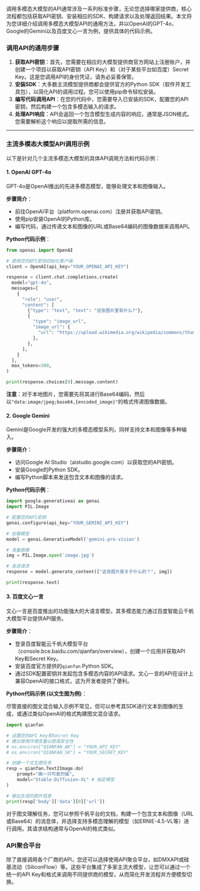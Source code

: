 调用多模态大模型的API通常涉及一系列标准步骤，无论您选择哪家提供商，核心流程都包括获取API密钥、安装相应的SDK、构建请求以及处理返回结果。本文将为您详细介绍调用多模态大模型API的通用方法，并以OpenAI的GPT-4o、Google的Gemini以及百度文心一言为例，提供具体的代码示例。

### **调用API的通用步骤**

1.  **获取API密钥**：首先，您需要在相应的大模型提供商官方网站上注册账户，并创建一个项目以获取API密钥（API Key）和（对于某些平台如百度）Secret Key。这是您调用API的身份凭证，请务必妥善保管。
2.  **安装SDK**：大多数主流模型提供商都会提供官方的Python SDK（软件开发工具包），以简化API的调用过程。您可以使用pip命令轻松安装。
3.  **编写代码调用API**：在您的代码中，您需要导入已安装的SDK，配置您的API密钥，然后构建一个包含多模态输入的请求。
4.  **处理API响应**：API会返回一个包含模型生成内容的响应，通常是JSON格式。您需要解析这个响应以提取所需的信息。

---

### **主流多模态大模型API调用示例**

以下是针对几个主流多模态大模型的具体API调用方法和代码示例：

#### **1. OpenAI GPT-4o**

GPT-4o是OpenAI推出的先进多模态模型，能够处理文本和图像输入。

**步骤简介**：
*   前往OpenAI平台（platform.openai.com）注册并获取API密钥。
*   使用pip安装OpenAI的Python库。
*   编写代码，通过传递文本和图像的URL或Base64编码的图像数据来调用API。

**Python代码示例**：

```python
from openai import OpenAI

# 使用您的API密钥初始化客户端
client = OpenAI(api_key="YOUR_OPENAI_API_KEY")

response = client.chat.completions.create(
  model="gpt-4o",
  messages=[
    {
      "role": "user",
      "content": [
        {"type": "text", "text": "这张图片里有什么?"},
        {
          "type": "image_url",
          "image_url": {
            "url": "https://upload.wikimedia.org/wikipedia/commons/thumb/d/dd/Gfp-wisconsin-madison-the-nature-boardwalk.jpg/2560px-Gfp-wisconsin-madison-the-nature-boardwalk.jpg",
          },
        },
      ],
    }
  ],
  max_tokens=300,
)

print(response.choices[0].message.content)
```
**注意**：对于本地图片，您需要先将其进行Base64编码，然后以`"data:image/jpeg;base64,{encoded_image}"`的格式传递图像数据。

#### **2. Google Gemini**

Gemini是Google开发的强大的多模态模型系列，同样支持文本和图像等多种输入。

**步骤简介**：
*   访问Google AI Studio（aistudio.google.com）以获取您的API密钥。
*   安装Google的Python SDK。
*   编写Python脚本来发送包含文本和图像的请求。

**Python代码示例**：

```python
import google.generativeai as genai
import PIL.Image

# 配置您的API密钥
genai.configure(api_key="YOUR_GEMINI_API_KEY")

# 加载模型
model = genai.GenerativeModel('gemini-pro-vision')

# 准备图像
img = PIL.Image.open('image.jpg')

# 发送请求
response = model.generate_content(["这张图片是关于什么的？", img])

print(response.text)
```

#### **3. 百度文心一言**

文心一言是百度推出的功能强大的大语言模型，其多模态能力通过百度智能云千帆大模型平台提供API服务。

**步骤简介**：
*   登录百度智能云千帆大模型平台（console.bce.baidu.com/qianfan/overview），创建一个应用并获取API Key和Secret Key。
*   安装百度官方提供的`qianfan` Python SDK。
*   通过SDK配置密钥并发起包含多模态内容的API请求。文心一言的API在设计上兼容OpenAI的接口格式，这为开发者提供了便利。

**Python代码示例 (以文生图为例)**：

尽管直接的图文混合输入示例不常见，但可以参考其SDK进行文本到图像的生成，或通过类似OpenAI的格式构建图文混合请求。

```python
import qianfan

# 设置您的API Key和Secret Key
# 建议使用环境变量以提高安全性
# os.environ["QIANFAN_AK"] = "YOUR_API_KEY"
# os.environ["QIANFAN_SK"] = "YOUR_SECRET_KEY"

# 创建一个文生图任务
resp = qianfan.Text2Image.do(
    prompt="画一只可爱的猫",
    model="Stable-Diffusion-XL" # 指定模型
)

# 输出生成的图片信息
print(resp['body']['data'][0]['url'])

```
对于图文理解任务，您可以参照千帆平台的文档，构建一个包含文本和图像（URL或Base64）的消息体，并选择支持多模态理解的模型（如ERNIE-4.5-VL等）进行调用。其请求结构通常与OpenAI的格式类似。

### **API聚合平台**

除了直接调用各个厂商的API，您还可以选择使用API聚合平台，如DMXAPI或硅基流动（SiliconFlow）等。这些平台集成了多家主流大模型，让您可以通过一个统一的API Key和格式来调用不同提供商的模型，从而简化开发流程并方便模型切换。